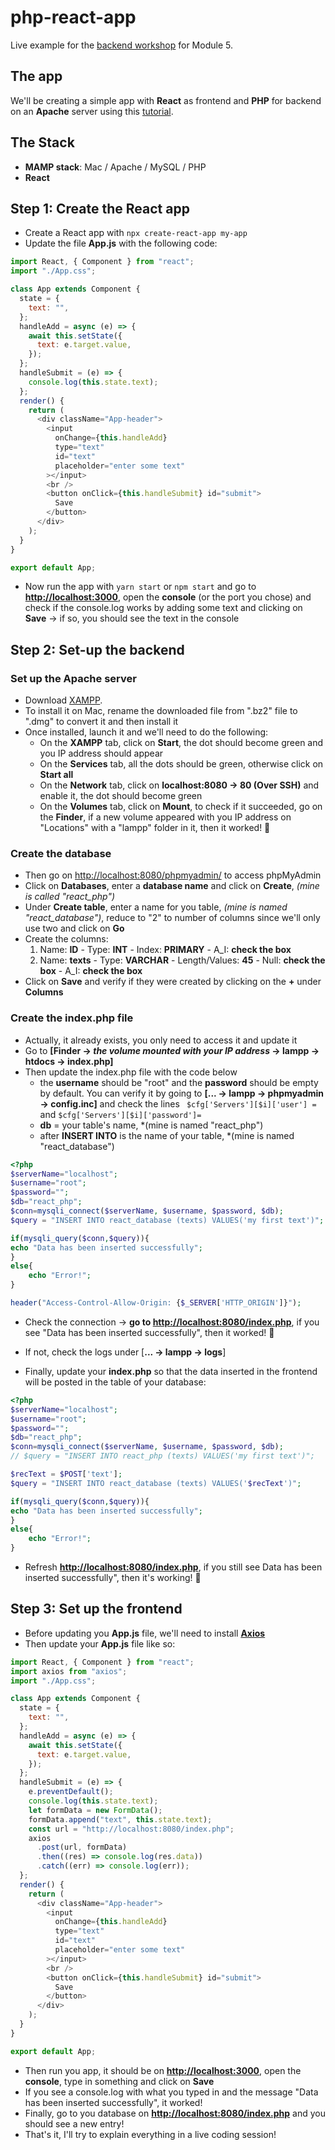# php-react-app

Live example for the [backend workshop](https://io.tskoli.dev/guides/61d477adc520060008588f10) for Module 5.

## The app 

We'll be creating a simple app with **React** as frontend and **PHP** for backend on an **Apache** server using this [tutorial](https://www.youtube.com/watch?v=96DuZ33NX_Y).

## The Stack  
- **MAMP stack**: Mac / Apache / MySQL / PHP 
- **React** 

## Step 1: Create the React app 

- Create a React app with `npx create-react-app my-app`
- Update the file **App.js** with the following code: 

```javascript
import React, { Component } from "react";
import "./App.css";

class App extends Component {
  state = {
    text: "",
  };
  handleAdd = async (e) => {
    await this.setState({
      text: e.target.value,
    });
  };
  handleSubmit = (e) => {
    console.log(this.state.text);
  };
  render() {
    return (
      <div className="App-header">
        <input
          onChange={this.handleAdd}
          type="text"
          id="text"
          placeholder="enter some text"
        ></input>
        <br />
        <button onClick={this.handleSubmit} id="submit">
          Save
        </button>
      </div>
    );
  }
}

export default App;

```

- Now run the app with `yarn start` or `npm start` and go to **[http://localhost:3000](http://localhost:3000)**, open the **console** (or the port you chose) and check if the console.log works by adding some text and clicking on **Save** -> if so, you should see the text in the console 

## Step 2: Set-up the backend

### Set up the Apache server 

- Download [XAMPP](https://www.apachefriends.org/index.html). 
- To install it on Mac, rename the downloaded file from ".bz2" file to ".dmg" to convert it and then install it
- Once installed, launch it and we'll need to do the following:
    - On the **XAMPP** tab, click on **Start**, the dot should become green and you IP address should appear 
    - On the **Services** tab, all the dots should be green, otherwise click on **Start all**
    - On the **Network** tab, click on **localhost:8080 -> 80 (Over SSH)** and enable it, the dot should become green  
    - On the **Volumes** tab, click on **Mount**, to check if it succeeded, go on the **Finder**, if a new volume appeared with you IP address on "Locations" with a "lampp" folder in it, then it worked! 🎉

### Create the database

- Then go on [http://localhost:8080/phpmyadmin/](http://localhost:8080/phpmyadmin/) to access phpMyAdmin
- Click on **Databases**, enter a **database name** and click on **Create**, *(mine is called "react_php")*
- Under **Create table**, enter a name for you table, *(mine is named "react_database")*, reduce to "2" to number of columns since we'll only use two and click on **Go**
- Create the columns: 
    1. Name: **ID** - Type: **INT** - Index: **PRIMARY** - A_I: **check the box**
    2. Name: **texts** - Type: **VARCHAR** - Length/Values: **45** - Null: **check the box** - A_I: **check the box**
- Click on **Save** and verify if they were created by clicking on the **+** under **Columns**

### Create the index.php file 

- Actually, it already exists, you only need to access it and update it
- Go to **[Finder -> *the volume mounted with your IP address* -> lampp -> htdocs -> index.php]**
- Then update the index.php file with the code below 
    - the **username** should be "root" and the **password** should be empty by default. You can verify it by going to **[... -> lampp -> phpmyadmin -> config.inc]** and check the lines ` $cfg['Servers'][$i]['user'] =` and `$cfg['Servers'][$i]['password']=` 
    - **db** = your table's name, *(mine is named "react_php")
    - after **INSERT INTO** is the name of your table, *(mine is named "react_database")
        
```php
<?php
$serverName="localhost";
$username="root";
$password="";
$db="react_php";
$conn=mysqli_connect($serverName, $username, $password, $db);
$query = "INSERT INTO react_database (texts) VALUES('my first text')";

if(mysqli_query($conn,$query)){
echo "Data has been inserted successfully";
}
else{
    echo "Error!";
}

header("Access-Control-Allow-Origin: {$_SERVER['HTTP_ORIGIN']}");
```

- Check the connection -> **go to [http://localhost:8080/index.php](http://localhost:8080/index.php)**, if you see "Data has been inserted successfully", then it worked! 🎉

- If not, check the logs under [**... -> lampp -> logs**]

- Finally, update your **index.php** so that the data inserted in the frontend will be posted in the table of your database:

```php
<?php
$serverName="localhost";
$username="root";
$password="";
$db="react_php";
$conn=mysqli_connect($serverName, $username, $password, $db);
// $query = "INSERT INTO react_php (texts) VALUES('my first text')";

$recText = $POST['text'];
$query = "INSERT INTO react_database (texts) VALUES('$recText')";

if(mysqli_query($conn,$query)){
echo "Data has been inserted successfully";
}
else{
    echo "Error!";
}
```

- Refresh **[http://localhost:8080/index.php](http://localhost:8080/index.php)**, if you still see Data has been inserted successfully", then it's working! 🎉

## Step 3: Set up the frontend  

- Before updating you **App.js** file, we'll need to install **[Axios](https://axios-http.com/docs/intro)**
- Then update your **App.js** file like so: 

```javascript
import React, { Component } from "react";
import axios from "axios";
import "./App.css";

class App extends Component {
  state = {
    text: "",
  };
  handleAdd = async (e) => {
    await this.setState({
      text: e.target.value,
    });
  };
  handleSubmit = (e) => {
    e.preventDefault();
    console.log(this.state.text);
    let formData = new FormData();
    formData.append("text", this.state.text);
    const url = "http://localhost:8080/index.php";
    axios
      .post(url, formData)
      .then((res) => console.log(res.data))
      .catch((err) => console.log(err));
  };
  render() {
    return (
      <div className="App-header">
        <input
          onChange={this.handleAdd}
          type="text"
          id="text"
          placeholder="enter some text"
        ></input>
        <br />
        <button onClick={this.handleSubmit} id="submit">
          Save
        </button>
      </div>
    );
  }
}

export default App;
```

- Then run you app, it should be on **[http://localhost:3000](http://localhost:3000)**, open the **console**, type in something and click on **Save**
- If you see a console.log with what you typed in and the message "Data has been inserted successfully", it worked!
- Finally, go to you database on **[http://localhost:8080/index.php](http://localhost:8080/index.php)** and you should see a new entry! 
- That's it, I'll try to explain everything in a live coding session! 


